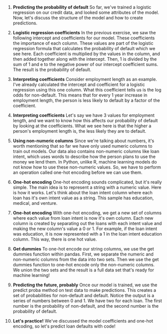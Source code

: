 1. **Predicting the probability of default**
So far, we've trained a logistic regression on our credit data, and looked some attributes of the model. Now, let's discuss the structure of the model and how to create predictions.

2. **Logistic regression coefficients**
In the previous exercise, we saw the following intercept and coefficients for our model. These coefficients the importance of each column. These values are part of the logistic regression formula that calculates the probability of default which we see here. Each coefficient is multiplied by the values in the column, and then added together along with the intercept. Then, 1 is divided by the sum of 1 and e to the negative power of our intercept coefficient sums. The result is the probability of default.

3. **Interpreting coefficients**
Consider employment length as an example. I've already calculated the intercept and coefficient for a logistic regression using this one column. What this coefficient tells us is the log odds for non-default. This means that for every 1 year increase in employment length, the person is less likely to default by a factor of the coefficient.

4. **Interpreting coefficients**
Let's say we have 3 values for employment length, and we want to know how this affects our probability of default by looking at the coefficients. What we see here is that the higher a person's employment length is, the less likely they are to default.

5. **Using non-numeric columns**
Since we're talking about numbers, it's worth mentioning that so far we have only used numeric columns to train out models. Our data also contains non-numeric columns like loan intent, which uses words to describe how the person plans to use the money we lend them. In Python, unlike R, machine learning models do not know how to use these non-numeric values. So, we have to perform an operation called one-hot encoding before we can use them.

6. **One-hot encoding**
One-hot encoding sounds complicated, but it's really simple. The main idea is to represent a string with a numeric value. Here is how it works. Let's think about the loan intent column where each loan has it's own intent value as a string. This sample has education, medical, and venture.

7. **One-hot encoding**
With one-hot encoding, we get a new set of columns where each value from loan intent is now it's own column. Each new column is created by separating out the loans with each intent value and making the new column's value a 0 or 1. For example, if the loan intent was education, it is now represented with a 1 in the loan intent education column. This way, there is one hot value.

8. **Get dummies**
To one-hot encode our string columns, we use the get dummies function within pandas. First, we separate the numeric and non-numeric columns from the data into two sets. Then we use the get dummies function to one-hot encode only the non-numeric columns. We union the two sets and the result is a full data set that's ready for machine learning!

9. **Predicting the future, probably**
Once our model is trained, we use the predict proba method on test data to make predictions. This creates a set of probabilities for non-default and default. Notice the output is a series of numbers between 0 and 1. We have two for each loan. The first number is the probability of non-default, and the second number is the probability of default.

10. **Let's practice!**
We've discussed the model coefficients and one-hot encoding, so let's predict loan defaults with code!